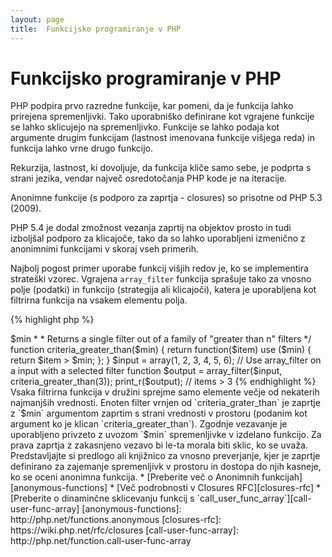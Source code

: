 ```yaml
---
layout: page
title:  Funkcijsko programiranje v PHP
---
```


# Funkcijsko programiranje v PHP

PHP podpira prvo razredne funkcije, kar pomeni, da je funkcija lahko prirejena spremenljivki. Tako uporabniško definirane
kot vgrajene funkcije se lahko sklicujejo na spremenljivko. Funkcije se lahko podaja kot argumente drugim funkcijam
(lastnost imenovana funkcije višjega reda) in funkcija lahko vrne drugo funkcijo.

Rekurzija, lastnost, ki dovoljuje, da funkcija kliče samo sebe, je podprta s strani jezika, vendar največ osredotočanja
PHP kode je na iteracije.

Anonimne funkcije (s podporo za zaprtja - closures) so prisotne od PHP 5.3 (2009).

PHP 5.4 je dodal zmožnost vezanja zaprtij na objektov prosto in tudi izboljšal podporo za klicajoče, tako da so
lahko uporabljeni izmenično z anonimnimi funkcijami v skoraj vseh primerih.

Najbolj pogost primer uporabe funkcij višjih redov je, ko se implementira strateški vzorec. Vgrajena `array_filter`
funkcija sprašuje tako za vnosno polje (podatki) in funkcijo (strategija ali klicajoči), katera je uporabljena kot
filtrirna funkcija na vsakem elementu polja.

{% highlight php %}
<?php
$input = array(1, 2, 3, 4, 5, 6);

// Creates a new anonymous function and assigns it to a variable
$filter_even = function($item) {
    return ($item % 2) == 0;
};

// Built-in array_filter accepts both the data and the function
$output = array_filter($input, $filter_even);

// The function doesn't need to be assigned to a variable. This is valid too:
$output = array_filter($input, function($item) {
    return ($item % 2) == 0;
});

print_r($output);
{% endhighlight %}

Zaprtje je anonimna funkcija, ki lahko dostopa do spremenljivk uvoženih iz zunanjega prostora brez uporabe kakršnihkoli
globalnih spremenljivk. Teoretično je zaprtje funkcija z nekaj zaprtimi argumenti (t.j. fiksiranimi) zaradi okolja, ko je
definirana. Zaprtja lahko delajo okrog omejitev prostora spremenljivke na čisti način.

V naslednjem primeru bomo uporabili zaprtje za definicijo funkcije, ki vrne eno filtrirno funkcijo za `array_filter` izven
družine filtrirnih funkcij.

{% highlight php %}
<?php
/**
 * Creates an anonymous filter function accepting items > $min
 *
 * Returns a single filter out of a family of "greater than n" filters
 */
function criteria_greater_than($min)
{
    return function($item) use ($min) {
        return $item > $min;
    };
}

$input = array(1, 2, 3, 4, 5, 6);

// Use array_filter on a input with a selected filter function
$output = array_filter($input, criteria_greater_than(3));

print_r($output); // items > 3
{% endhighlight %}

Vsaka filtrirna funkcija v družini sprejme samo elemente večje od nekaterih najmanjših vrednosti. Enoten filter vrnjen
od `criteria_grater_than` je zaprtje z `$min` argumentom zaprtim s strani vrednosti v prostoru (podanim kot argument ko
je klican `criteria_greater_than`).

Zgodnje vezavanje je uporabljeno privzeto z uvozom `$min` spremenljivke v izdelano funkcijo. Za prava zaprtja z zakasnjeno
vezavo bi le-ta morala biti sklic, ko se uvaža. Predstavljajte si predlogo ali knjižnico za vnosno preverjanje, kjer je
zaprtje definirano za zajemanje spremenljivk v prostoru in dostopa do njih kasneje, ko se oceni anonimna funkcija.

* [Preberite več o Anonimnih funkcijah][anonymous-functions]
* [Več podrobnosti v Closures RFC][closures-rfc]
* [Preberite o dinaminčne sklicevanju funkcij s  `call_user_func_array`][call-user-func-array]


[anonymous-functions]: http://php.net/functions.anonymous
[closures-rfc]: https://wiki.php.net/rfc/closures
[call-user-func-array]: http://php.net/function.call-user-func-array